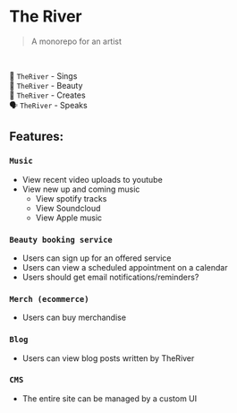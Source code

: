 # The River

> A monorepo for an artist

<br>

🎤 `TheRiver` - Sings<br>
💅 `TheRiver` - Beauty<br>
👗 `TheRiver` - Creates<br>
🗣️ `TheRiver` - Speaks

## Features:

### `Music`

- View recent video uploads to youtube
- View new up and coming music
  - View spotify tracks
  - View Soundcloud
  - View Apple music

### `Beauty booking service`

- Users can sign up for an offered service
- Users can view a scheduled appointment on a calendar
- Users should get email notifications/reminders?

### `Merch (ecommerce)`

- Users can buy merchandise

### `Blog`

- Users can view blog posts written by TheRiver

### `CMS`

- The entire site can be managed by a custom UI
